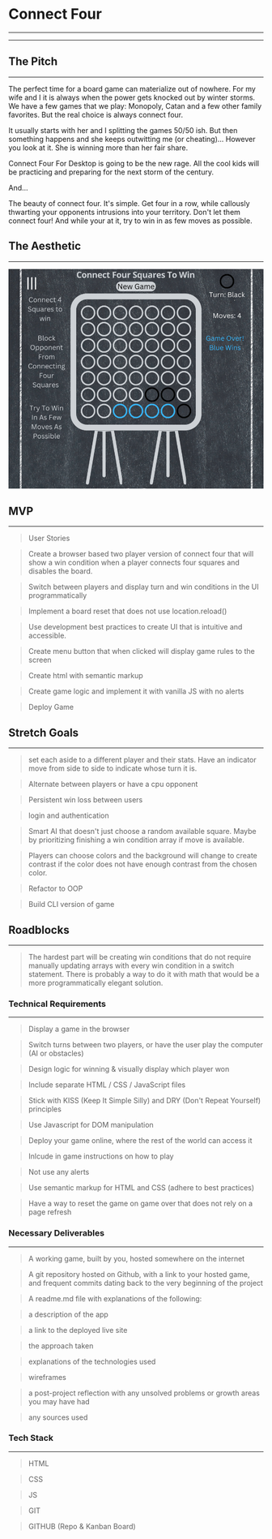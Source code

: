 # Connect Four

---

---

## The Pitch

---

The perfect time for a board game can materialize out of nowhere. For my wife and I it is always when the power gets knocked out by winter storms. We have a few games that we play: Monopoly, Catan and a few other family favorites. But the real choice is always connect four.

It usually starts with her and I splitting the games 50/50 ish. But then something happens and she keeps outwitting me (or cheating)... However you look at it. She is winning more than her fair share.

Connect Four For Desktop is going to be the new rage. All the cool kids will be practicing and preparing for the next storm of the century.

And...

The beauty of connect four. It's simple. Get four in a row, while callously thwarting your opponents intrusions into your territory. Don't let them connect four! And while your at it, try to win in as few moves as possible.

## The Aesthetic

---

![Connect Four Wireframe](./img/wireframe.png)

## MVP

---

> User Stories

> Create a browser based two player version of connect four that will show a win condition when a player connects four squares and disables the board.

> Switch between players and display turn and win conditions in the UI programmatically

> Implement a board reset that does not use location.reload()

> Use development best practices to create UI that is intuitive and accessible.

> Create menu button that when clicked will display game rules to the screen

> Create html with semantic markup

> Create game logic and implement it with vanilla JS with no alerts

> Deploy Game

## Stretch Goals

---

> set each aside to a different player and their stats. Have an indicator move from side to side to indicate whose turn it is.

> Alternate between players or have a cpu opponent

> Persistent win loss between users

> login and authentication

> Smart AI that doesn't just choose a random available square. Maybe by prioritizing finishing a win condition array if move is available.

> Players can choose colors and the background will change to create contrast if the color does not have enough contrast from the chosen color.

> Refactor to OOP

> Build CLI version of game

## Roadblocks

---

> The hardest part will be creating win conditions that do not require manually updating arrays with every win condition in a switch statement. There is probably a way to do it with math that would be a more programmatically elegant solution.

### Technical Requirements

---

> Display a game in the browser

> Switch turns between two players, or have the user play the computer (AI or obstacles)

> Design logic for winning & visually display which player won

> Include separate HTML / CSS / JavaScript files

> Stick with KISS (Keep It Simple Silly) and DRY (Don't Repeat Yourself) principles

> Use Javascript for DOM manipulation

> Deploy your game online, where the rest of the world can access it

> Inlcude in game instructions on how to play

> Not use any alerts

> Use semantic markup for HTML and CSS (adhere to best practices)

> Have a way to reset the game on game over that does not rely on a page refresh

### Necessary Deliverables

---

> A working game, built by you, hosted somewhere on the internet

> A git repository hosted on Github, with a link to your hosted game, and frequent commits dating back to the very beginning of the project

> A readme.md file with explanations of the following:

> a description of the app

> a link to the deployed live site

> the approach taken

> explanations of the technologies used

> wireframes

> a post-project reflection with any unsolved problems or growth areas you may have had

> any sources used

### Tech Stack

---

> HTML

> CSS

> JS

> GIT

> GITHUB (Repo & Kanban Board)
